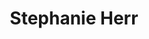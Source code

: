 ---
title: "Stephanie Herr"
twitter: ""
website: ""
github: ""
layout: "speaker"
type: "speaker"
---
